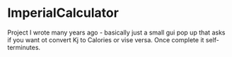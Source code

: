 # ImperialCalculator

Project I wrote many years ago - basically just a small gui pop up that asks if you want ot convert Kj to Calories or vise versa.
Once complete it self-terminutes.
